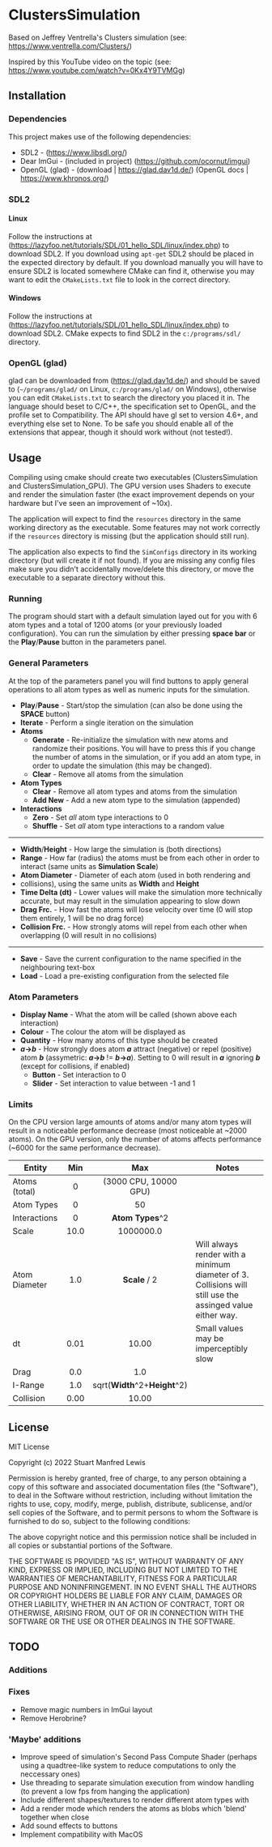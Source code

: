 # ClustersSimulation

Based on Jeffrey Ventrella's Clusters simulation (see:
https://www.ventrella.com/Clusters/)

Inspired by this YouTube video on the topic (see:
https://www.youtube.com/watch?v=0Kx4Y9TVMGg)

## Installation

### Dependencies

This project makes use of the following dependencies:

- SDL2 - (https://www.libsdl.org/)
- Dear ImGui - (included in project) (https://github.com/ocornut/imgui)
- OpenGL (glad) - (download | https://glad.dav1d.de/) (OpenGL docs |
https://www.khronos.org/)

### SDL2

#### Linux

Follow the instructions at
(https://lazyfoo.net/tutorials/SDL/01_hello_SDL/linux/index.php)
to download SDL2. If you download using `apt-get` SDL2 should be placed in the
expected directory by default. If you download manually you will have to ensure
SDL2 is located somewhere CMake can find it, otherwise you may want to edit the
`CMakeLists.txt` file to look in the correct directory.

#### Windows

Follow the instructions at
(https://lazyfoo.net/tutorials/SDL/01_hello_SDL/linux/index.php)
to download SDL2. CMake expects to find SDL2 in the `c:/programs/sdl/`
directory.

### OpenGL (glad)

glad can be downloaded from (https://glad.dav1d.de/) and should be saved to
(`~/programs/glad/` on Linux, `c:/programs/glad/` on Windows), otherwise you
can edit `CMakeLists.txt` to search the directory you placed it in. The
language should beset to C/C++, the specification set to OpenGL, and the
profile set to Compatibility. The API should have gl set to version 4.6+,
and everything else set to None. To be safe you should enable all of the
extensions that appear, though it should work without (not tested!).

## Usage

Compiling using cmake should create two executables (ClustersSimulation
and ClustersSimulation_GPU). The GPU version uses Shaders to execute
and render the simulation faster (the exact improvement depends on your
hardware but I've seen an improvement of ~10x).

The application will expect to find the `resources` directory in the same
working directory as the executable. Some features may not work correctly
if the `resources` directory is missing (but the application should still run).

The application also expects to find the `SimConfigs` directory in its working
directory (but will create it if not found). If you are missing any config files
make sure you didn't accidentally move/delete this directory, or move the
executable to a separate directory without this.

### Running

The program should start with a default simulation layed out for you with
6 atom types and a total of 1200 atoms (or your previously loaded
configuration). You can run the simulation by either pressing **space bar**
or the **Play**/**Pause** button in the parameters panel.

### General Parameters

At the top of the parameters panel you will find buttons to apply general
operations to all atom types as well as numeric inputs for the simulation.

- **Play**/**Pause** - Start/stop the simulation (can also be done using the
**SPACE** button)
- **Iterate** - Perform a single iteration on the simulation
- **Atoms**
    - **Generate** - Re-initialize the simulation with new atoms and
randomize their positions. You will have to press this if you change the
number of atoms in the simulation, or if you add an atom type, in order to
update the simulation (this may be changed).
    - **Clear** - Remove all atoms from the simulation
- **Atom Types**
    - **Clear** - Remove all atom types and atoms from the simulation
    - **Add New** - Add a new atom type to the simulation (appended)
- **Interactions**
    - **Zero** - Set *all* atom type interactions to 0
    - **Shuffle** - Set *all* atom type interactions to a random value

---

- **Width**/**Height** - How large the simulation is (both directions)
- **Range** - How far (radius) the atoms must be from each other
in order to interact (same units as **Simulation Scale**)
- **Atom Diameter** - Diameter of each atom (used in both rendering and
- collisions), using the same units as **Width** and **Height**
- **Time Delta (dt)** - Lower values will make the simulation more technically
accurate, but may result in the simulation appearing to slow down
- **Drag Frc.** - How fast the atoms will lose velocity over time (0 will
stop them entirely, 1 will be no drag force)
- **Collision Frc.** - How strongly atoms will repel from each other when
overlapping (0 will result in no collisions)

---

- **Save** - Save the current configuration to the name specified in the
neighbouring text-box
- **Load** - Load a pre-existing configuration from the selected file

### Atom Parameters

- **Display Name** - What the atom will be called (shown above each interaction)
- **Colour** - The colour the atom will be displayed as
- **Quantity** - How many atoms of this type should be created
- ***a*->*b*** - How strongly does atom ***a*** attract (negative) or repel
(positive) atom ***b*** (assymetric: ***a*->*b*** != ***b*->*a***). Setting
to 0 will result in ***a*** ignoring ***b*** (except for collisions, if
enabled)
    + **Button** - Set interaction to 0
    + **Slider** - Set interaction to value between -1 and 1

### Limits

On the CPU version large amounts of atoms and/or many atom types will result in
a noticeable performance decrease (most noticeable at ~2000 atoms). On the GPU
version, only the number of atoms affects performance (~6000 for the same
performance decrease).

| Entity | Min | Max | Notes |
| ------ |:---:|:-----:| ----- |
| Atoms (total) | 0 | (3000 CPU, 10000 GPU) |  |
| Atom Types | 0 | 50 |  |
| Interactions | 0 | **Atom Types**\^2 |  |
| Scale | 10.0 | 1000000.0 |  |
| Atom Diameter | 1.0 | **Scale** / 2 | Will always render with a minimum diameter of 3.<br>Collisions will still use the assinged value either way. |
| dt | 0.01 | 10.00 | Small values may be imperceptibly slow |
| Drag | 0.0 | 1.0 |  |
| I-Range | 1.0 | sqrt\(**Width**\^2+**Height**\^2\) |  |
| Collision | 0.00 | 10.00 |  |

## License

MIT License

Copyright (c) 2022 Stuart Manfred Lewis

Permission is hereby granted, free of charge, to any person obtaining a copy
of this software and associated documentation files (the "Software"), to deal
in the Software without restriction, including without limitation the rights
to use, copy, modify, merge, publish, distribute, sublicense, and/or sell
copies of the Software, and to permit persons to whom the Software is
furnished to do so, subject to the following conditions:

The above copyright notice and this permission notice shall be included in all
copies or substantial portions of the Software.

THE SOFTWARE IS PROVIDED "AS IS", WITHOUT WARRANTY OF ANY KIND, EXPRESS OR
IMPLIED, INCLUDING BUT NOT LIMITED TO THE WARRANTIES OF MERCHANTABILITY,
FITNESS FOR A PARTICULAR PURPOSE AND NONINFRINGEMENT. IN NO EVENT SHALL THE
AUTHORS OR COPYRIGHT HOLDERS BE LIABLE FOR ANY CLAIM, DAMAGES OR OTHER
LIABILITY, WHETHER IN AN ACTION OF CONTRACT, TORT OR OTHERWISE, ARISING FROM,
OUT OF OR IN CONNECTION WITH THE SOFTWARE OR THE USE OR OTHER DEALINGS IN THE
SOFTWARE.

## TODO

### Additions

### Fixes

- Remove magic numbers in ImGui layout
- Remove Herobrine?

### 'Maybe' additions

- Improve speed of simulation's Second Pass Compute Shader (perhaps using
a quadtree-like system to reduce computations to only the neccessary ones)
- Use threading to separate simulation execution from window handling (to
prevent a low fps from hanging the application)
- Include different shapes/textures to render different atom types with
- Add a render mode which renders the atoms as blobs which 'blend' together
when close
- Add sound effects to buttons
- Implement compatibility with MacOS
